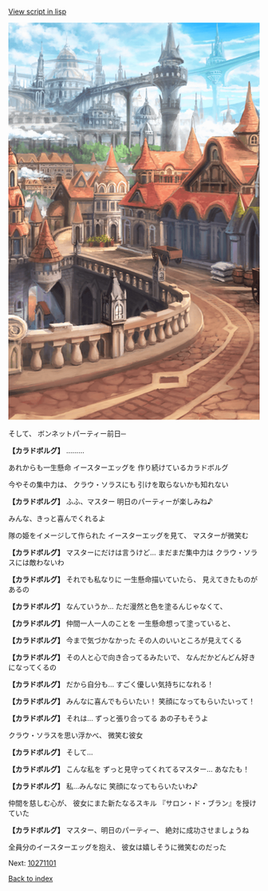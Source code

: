 [View script in lisp](../scripts/10262203.txt)

![town.png](../images/backgrounds/town.png)

そして、
ボンネットパーティー前日─

**【カラドボルグ】**
………

あれからも一生懸命
イースターエッグを
作り続けているカラドボルグ

今やその集中力は、
クラウ・ソラスにも
引けを取らないかも知れない

**【カラドボルグ】**
ふふ、マスター
明日のパーティーが楽しみね♪

みんな、きっと喜んでくれるよ

隊の姫をイメージして作られた
イースターエッグを見て、
マスターが微笑む

**【カラドボルグ】**
マスターにだけは言うけど…
まだまだ集中力は
クラウ・ソラスには敵わないわ

**【カラドボルグ】**
それでも私なりに
一生懸命描いていたら、
見えてきたものがあるの

**【カラドボルグ】**
なんていうか…
ただ漫然と色を塗るんじゃなくて、

**【カラドボルグ】**
仲間一人一人のことを
一生懸命想って塗っていると、

**【カラドボルグ】**
今まで気づかなかった
その人のいいところが見えてくる

**【カラドボルグ】**
その人と心で向き合ってるみたいで、
なんだかどんどん好きになってくるの

**【カラドボルグ】**
だから自分も…
すごく優しい気持ちになれる！

**【カラドボルグ】**
みんなに喜んでもらいたい！
笑顔になってもらいたいって！

**【カラドボルグ】**
それは…
ずっと張り合ってる
あの子もそうよ

クラウ・ソラスを思い浮かべ、
微笑む彼女

**【カラドボルグ】**
そして…

**【カラドボルグ】**
こんな私を
ずっと見守ってくれてるマスター…
あなたも！

**【カラドボルグ】**
私…みんなに
笑顔になってもらいたいわ♪

仲間を慈しむ心が、
彼女にまた新たなるスキル
『サロン・ド・ブラン』を授けていた

**【カラドボルグ】**
マスター、明日のパーティー、
絶対に成功させましょうね

全員分のイースターエッグを抱え、
彼女は嬉しそうに微笑むのだった


Next: [10271101](10271101.md)

[Back to index](index.md)
